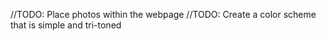 <!-- Project 2: The Indestructable -->

<!-- I chose something other than a traditional cookie recipie as i tend to make a variety of foods -->
//TODO: Place photos within the webpage
//TODO: Create a color scheme that is simple and tri-toned

<!-- September 25th Created the inital webpage with skeletal structure -->
